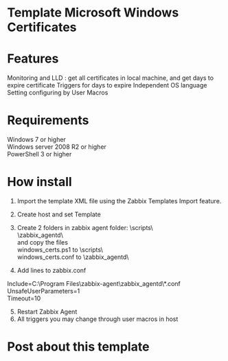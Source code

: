# Template Microsoft Windows Certificates

# Features

Monitoring and LLD : get all certificates in local machine, and get days to expire certificate
Triggers for days to expire
Independent OS language  
Setting configuring by User Macros  


# Requirements
Windows 7 or higher  
Windows server 2008 R2 or higher  
PowerShell 3 or higher  

# How install
1. Import the template XML file using the Zabbix Templates Import feature.

2. Create host and set Template

3. Create 2 folders in zabbix agent folder:
\scripts\  
\zabbix_agentd\  
and copy the files  
windows_certs.ps1 to \scripts\  
windows_certs.conf to \zabbix_agentd\  

4. Add lines to zabbix.conf

Include=C:\Program Files\zabbix-agent\zabbix_agentd\\*.conf  
UnsafeUserParameters=1  
Timeout=10

5. Restart Zabbix Agent
6. All triggers you may change through user macros in host

# Post about this template
